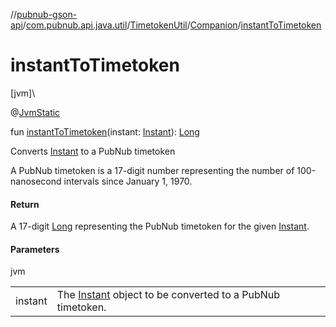 //[pubnub-gson-api](../../../../index.md)/[com.pubnub.api.java.util](../../index.md)/[TimetokenUtil](../index.md)/[Companion](index.md)/[instantToTimetoken](instant-to-timetoken.md)

# instantToTimetoken

[jvm]\

@[JvmStatic](https://kotlinlang.org/api/core/kotlin-stdlib/kotlin.jvm/-jvm-static/index.html)

fun [instantToTimetoken](instant-to-timetoken.md)(instant: [Instant](https://docs.oracle.com/javase/8/docs/api/java/time/Instant.html)): [Long](https://kotlinlang.org/api/core/kotlin-stdlib/kotlin/-long/index.html)

Converts [Instant](https://docs.oracle.com/javase/8/docs/api/java/time/Instant.html) to a PubNub timetoken

A PubNub timetoken is a 17-digit number representing the number of 100-nanosecond intervals since January 1, 1970.

#### Return

A 17-digit [Long](https://kotlinlang.org/api/core/kotlin-stdlib/kotlin/-long/index.html) representing the PubNub timetoken for the given [Instant](https://docs.oracle.com/javase/8/docs/api/java/time/Instant.html).

#### Parameters

jvm

| | |
|---|---|
| instant | The [Instant](https://docs.oracle.com/javase/8/docs/api/java/time/Instant.html) object to be converted to a PubNub timetoken. |
